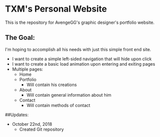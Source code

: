 # TXM's Personal Website
This is the repository for AvengeGG's graphic designer's portfolio website. 
## The Goal:
I'm hoping to accomplish all his needs with just this simple front end site.
* I want to create a simple left-sided navigation that will hide upon click
* I want to create a basic load animation upon entering and exiting pages
* Multiple pages:
  * Home
  * Portfolio
    * Will contain his creations
  * About
    * Will contain general information about him
  * Contact
    * Will contain methods of contact

##Updates:
* October 22nd, 2018
  * Created Git repository
